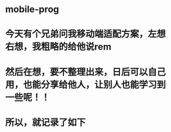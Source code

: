 # mobile-prog
# 今天有个兄弟问我移动端适配方案，左想右想，我粗略的给他说rem
# 然后在想，要不整理出来，日后可以自己用，也能分享给他人，让别人也能学习到一些呢！！
# 所以，就记录了如下
